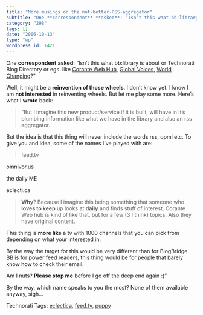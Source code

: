 ```yaml
---
title: "More musings on the not-better-RSS-aggregator"
subtitle: "One **correspondent** **asked**: “Isn’t this what bb:library is about or Technorati Blog Directory o..."
category: "298"
tags: []
date: "2006-10-13"
type: "wp"
wordpress_id: 1421
---
```

One **correspondent** **asked**: “Isn’t this what bb:library is about or Technorati Blog Directory or egs. like [Corante Web Hub](http://web.corante.com/), [Global Voices](http://www.globalvoicesonline.org/), [World Changing](http://www.worldchanging.com/)?” 

Well, it might be a **reinvention of those wheels**. I don’t know yet. I know I am **not interested** in reinventing wheels. But let me play some more. Here’s what I **wrote** back:

> “But I imagine this new product/service if it is built, will have in it’s plumbing information like what we have in the library and also an rss aggregator. 

But the idea is that this thing will never include the words rss, opml etc. To give you and idea, some of the names I’ve played with are:

> feed.tv

omnivor.us

the daily ME

eclecti.ca

> **Why**? Because I imagine this being something that someone who **loves to keep** up looks at **daily** and finds stuff of interest. Corante Web hub is kind of like that, but for a few (3 I think) topics. Also they have original content. 

This thing is **more like** a tv with 1000 channels that you can pick from depending on what your interested in.

By the way the target for this would be very different than for BlogBridge. BB is for power feed readers, this thing would be for people that barely know how to check their email.

Am I nuts? **Please stop me** before I go off the deep end again :)”

By the way, which name speaks to you the most? None of them available anyway, sigh…

Technorati Tags: [eclectica](http://www.technorati.com/tag/eclectica), [feed.tv](http://www.technorati.com/tag/feed.tv), [puppy](http://www.technorati.com/tag/puppy)